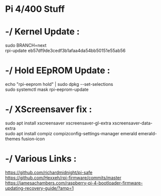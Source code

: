 # Pi 4/400 Stuff

# -/ Kernel Update :

sudo BRANCH=next<br />
rpi-update eb57df9de3cedf3b1afaa4da54bb50151e55ab56<br />

# -/ Hold EEpROM Update :

echo "rpi-eeprom hold" | sudo dpkg --set-selections<br />
sudo systemctl mask rpi-eeprom-update<br />

# -/ XScreensaver fix :

sudo apt install xscreensaver xscreensaver-gl-extra xscreensaver-data-extra<br />
sudo apt install compiz compizconfig-settings-manager emerald emerald-themes fusion-icon<br />

# -/ Various Links :

https://github.com/richardmidnight/pi-safe<br />
https://github.com/Hexxeh/rpi-firmware/commits/master<br />
https://jamesachambers.com/raspberry-pi-4-bootloader-firmware-updating-recovery-guide/?amp=1<br />
